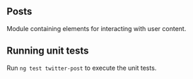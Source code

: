 ## Posts

Module containing elements for interacting with user content.

## Running unit tests

Run `ng test twitter-post` to execute the unit tests.
